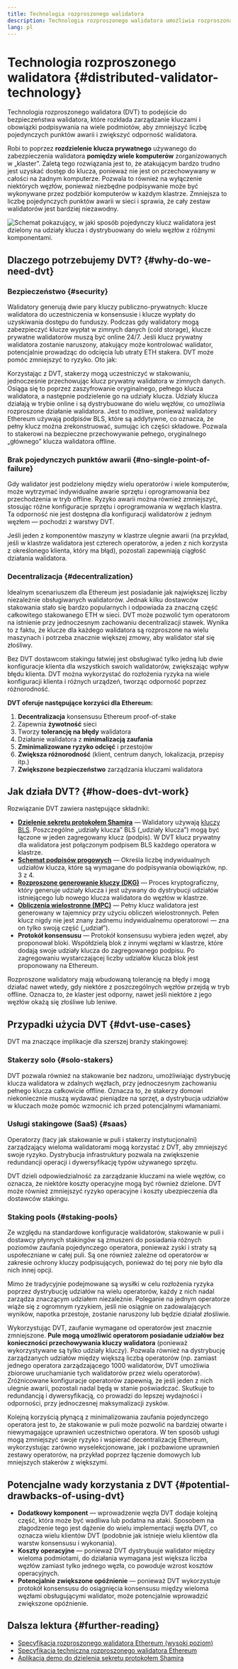 ```yaml
---
title: Technologia rozproszonego walidatora
description: Technologia rozproszonego walidatora umożliwia rozproszoną obsługę walidatora Ethereum przez wiele podmiotów.
lang: pl
---
```


# Technologia rozproszonego walidatora {#distributed-validator-technology}

Technologia rozproszonego walidatora (DVT) to podejście do bezpieczeństwa walidatora, które rozkłada zarządzanie kluczami i obowiązki podpisywania na wiele podmiotów, aby zmniejszyć liczbę pojedynczych punktów awarii i zwiększyć odporność walidatora.

Robi to poprzez **rozdzielenie klucza prywatnego** używanego do zabezpieczenia walidatora **pomiędzy wiele komputerów** zorganizowanych w „klaster”. Zaletą tego rozwiązania jest to, że atakującym bardzo trudno jest uzyskać dostęp do klucza, ponieważ nie jest on przechowywany w całości na żadnym komputerze. Pozwala to również na wyłączenie niektórych węzłów, ponieważ niezbędne podpisywanie może być wykonywane przez podzbiór komputerów w każdym klastrze. Zmniejsza to liczbę pojedynczych punktów awarii w sieci i sprawia, że cały zestaw walidatorów jest bardziej niezawodny.

![Schemat pokazujący, w jaki sposób pojedynczy klucz walidatora jest dzielony na udziały klucza i dystrybuowany do wielu węzłów z różnymi komponentami.](./dvt-cluster.png)

## Dlaczego potrzebujemy DVT? {#why-do-we-need-dvt}

### Bezpieczeństwo {#security}

Walidatory generują dwie pary kluczy publiczno-prywatnych: klucze walidatora do uczestniczenia w konsensusie i klucze wypłaty do uzyskiwania dostępu do funduszy. Podczas gdy walidatory mogą zabezpieczyć klucze wypłat w zimnych danych (cold storage), klucze prywatne walidatorów muszą być online 24/7. Jeśli klucz prywatny walidatora zostanie naruszony, atakujący może kontrolować walidator, potencjalnie prowadząc do odcięcia lub utraty ETH stakera. DVT może pomóc zmniejszyć to ryzyko. Oto jak:

Korzystając z DVT, stakerzy mogą uczestniczyć w stakowaniu, jednocześnie przechowując klucz prywatny walidatora w zimnych danych. Osiąga się to poprzez zaszyfrowanie oryginalnego, pełnego klucza walidatora, a następnie podzielenie go na udziały klucza. Udziały klucza działają w trybie online i są dystrybuowane do wielu węzłów, co umożliwia rozproszone działanie walidatora. Jest to możliwe, ponieważ walidatory Ethereum używają podpisów BLS, które są addytywne, co oznacza, że pełny klucz można zrekonstruować, sumując ich części składowe. Pozwala to stakerowi na bezpieczne przechowywanie pełnego, oryginalnego „głównego” klucza walidatora offline.

### Brak pojedynczych punktów awarii {#no-single-point-of-failure}

Gdy walidator jest podzielony między wielu operatorów i wiele komputerów, może wytrzymać indywidualne awarie sprzętu i oprogramowania bez przechodzenia w tryb offline. Ryzyko awarii można również zmniejszyć, stosując różne konfiguracje sprzętu i oprogramowania w węzłach klastra. Ta odporność nie jest dostępna dla konfiguracji walidatorów z jednym węzłem — pochodzi z warstwy DVT.

Jeśli jeden z komponentów maszyny w klastrze ulegnie awarii (na przykład, jeśli w klastrze walidatora jest czterech operatorów, a jeden z nich korzysta z określonego klienta, który ma błąd), pozostali zapewniają ciągłość działania walidatora.

### Decentralizacja {#decentralization}

Idealnym scenariuszem dla Ethereum jest posiadanie jak największej liczby niezależnie obsługiwanych walidatorów. Jednak kilku dostawców stakowania stało się bardzo popularnych i odpowiada za znaczną część całkowitego stakowanego ETH w sieci. DVT może pozwolić tym operatorom na istnienie przy jednoczesnym zachowaniu decentralizacji stawek. Wynika to z faktu, że klucze dla każdego walidatora są rozproszone na wielu maszynach i potrzeba znacznie większej zmowy, aby walidator stał się złośliwy.

Bez DVT dostawcom stakingu łatwiej jest obsługiwać tylko jedną lub dwie konfiguracje klienta dla wszystkich swoich walidatorów, zwiększając wpływ błędu klienta. DVT można wykorzystać do rozłożenia ryzyka na wiele konfiguracji klienta i różnych urządzeń, tworząc odporność poprzez różnorodność.

**DVT oferuje następujące korzyści dla Ethereum:**

1. **Decentralizacja** konsensusu Ethereum proof-of-stake
2. Zapewnia **żywotność** sieci
3. Tworzy **tolerancję na błędy** walidatora
4. Działanie walidatora z **minimalizacją zaufania**
5. **Zminimalizowane ryzyko odcięć** i przestojów
6. **Zwiększa różnorodność** (klient, centrum danych, lokalizacja, przepisy itp.)
7. **Zwiększone bezpieczeństwo** zarządzania kluczami walidatora

## Jak działa DVT? {#how-does-dvt-work}

Rozwiązanie DVT zawiera następujące składniki:

- **[Dzielenie sekretu protokołem Shamira](https://medium.com/@keylesstech/a-beginners-guide-to-shamir-s-secret-sharing-e864efbf3648)** — Walidatory używają [kluczy BLS](https://en.wikipedia.org/wiki/BLS_digital_signature). Poszczególne „udziały klucza” BLS („udziały klucza”) mogą być łączone w jeden zagregowany klucz (podpis). W DVT klucz prywatny dla walidatora jest połączonym podpisem BLS każdego operatora w klastrze.
- **[Schemat podpisów progowych](https://medium.com/nethermind-eth/threshold-signature-schemes-36f40bc42aca)** — Określa liczbę indywidualnych udziałów klucza, które są wymagane do podpisywania obowiązków, np. 3 z 4.
- **[Rozproszone generowanie kluczy (DKG)](https://medium.com/toruslabs/what-distributed-key-generation-is-866adc79620)** — Proces kryptograficzny, który generuje udziały klucza i jest używany do dystrybucji udziałów istniejącego lub nowego klucza walidatora do węzłów w klastrze.
- **[Obliczenia wielostronne (MPC)](https://messari.io/report/applying-multiparty-computation-to-the-world-of-blockchains)** — Pełny klucz walidatora jest generowany w tajemnicy przy użyciu obliczeń wielostronnych. Pełen klucz nigdy nie jest znany żadnemu indywidualnemu operatorowi — zna on tylko swoją część („udział”).
- **Protokół konsensusu** — Protokół konsensusu wybiera jeden węzeł, aby proponował bloki. Współdzielą blok z innymi węzłami w klastrze, które dodają swoje udziały klucza do zagregowanego podpisu. Po zagregowaniu wystarczającej liczby udziałów klucza blok jest proponowany na Ethereum.

Rozproszone walidatory mają wbudowaną tolerancję na błędy i mogą działać nawet wtedy, gdy niektóre z poszczególnych węzłów przejdą w tryb offline. Oznacza to, że klaster jest odporny, nawet jeśli niektóre z jego węzłów okażą się złośliwe lub leniwe.

## Przypadki użycia DVT {#dvt-use-cases}

DVT ma znaczące implikacje dla szerszej branży stakingowej:

### Stakerzy solo {#solo-stakers}

DVT pozwala również na stakowanie bez nadzoru, umożliwiając dystrybucję klucza walidatora w zdalnych węzłach, przy jednoczesnym zachowaniu pełnego klucza całkowicie offline. Oznacza to, że stakerzy domowi niekoniecznie muszą wydawać pieniądze na sprzęt, a dystrybucja udziałów w kluczach może pomóc wzmocnić ich przed potencjalnymi włamaniami.

### Usługi stakingowe (SaaS) {#saas}

Operatorzy (tacy jak stakowanie w puli i stakerzy instytucjonalni) zarządzający wieloma walidatorami mogą korzystać z DVT, aby zmniejszyć swoje ryzyko. Dystrybucja infrastruktury pozwala na zwiększenie redundancji operacji i dywersyfikację typów używanego sprzętu.

DVT dzieli odpowiedzialność za zarządzanie kluczami na wiele węzłów, co oznacza, że niektóre koszty operacyjne mogą być również dzielone. DVT może również zmniejszyć ryzyko operacyjne i koszty ubezpieczenia dla dostawców stakingu.

### Staking pools {#staking-pools}

Ze względu na standardowe konfiguracje walidatorów, stakowanie w puli i dostawcy płynnych stakingów są zmuszeni do posiadania różnych poziomów zaufania pojedynczego operatora, ponieważ zyski i straty są uspołeczniane w całej puli. Są one również zależne od operatorów w zakresie ochrony kluczy podpisujących, ponieważ do tej pory nie było dla nich innej opcji.

Mimo że tradycyjnie podejmowane są wysiłki w celu rozłożenia ryzyka poprzez dystrybucję udziałów na wielu operatorów, każdy z nich nadal zarządza znaczącym udziałem niezależnie. Poleganie na jednym operatorze wiąże się z ogromnym ryzykiem, jeśli nie osiągnie on zadowalających wyników, napotka przestoje, zostanie naruszony lub będzie działał złośliwie.

Wykorzystując DVT, zaufanie wymagane od operatorów jest znacznie zmniejszone. **Pule mogą umożliwić operatorom posiadanie udziałów bez konieczności przechowywania kluczy walidatora** (ponieważ wykorzystywane są tylko udziały kluczy). Pozwala również na dystrybucję zarządzanych udziałów między większą liczbą operatorów (np. zamiast jednego operatora zarządzającego 1000 walidatorów, DVT umożliwia zbiorowe uruchamianie tych walidatorów przez wielu operatorów). Zróżnicowane konfiguracje operatorów zapewnią, że jeśli jeden z nich ulegnie awarii, pozostali nadal będą w stanie poświadczać. Skutkuje to redundancją i dywersyfikacją, co prowadzi do lepszej wydajności i odporności, przy jednoczesnej maksymalizacji zysków.

Kolejną korzyścią płynącą z minimalizowania zaufania pojedynczego operatora jest to, że stakowanie w puli może pozwolić na bardziej otwarte i niewymagające uprawnień uczestnictwo operatora. W ten sposób usługi mogą zmniejszyć swoje ryzyko i wspierać decentralizację Ethereum, wykorzystując zarówno wyselekcjonowane, jak i pozbawione uprawnień zestawy operatorów, na przykład poprzez łączenie domowych lub mniejszych stakerów z większymi.

## Potencjalne wady korzystania z DVT {#potential-drawbacks-of-using-dvt}

- **Dodatkowy komponent** — wprowadzenie węzła DVT dodaje kolejną część, która może być wadliwa lub podatna na ataki. Sposobem na złagodzenie tego jest dążenie do wielu implementacji węzła DVT, co oznacza wielu klientów DVT (podobnie jak istnieje wielu klientów dla warstw konsensusu i wykonania).
- **Koszty operacyjne** — ponieważ DVT dystrybuuje walidator między wieloma podmiotami, do działania wymagana jest większa liczba węzłów zamiast tylko jednego węzła, co powoduje wzrost kosztów operacyjnych.
- **Potencjalnie zwiększone opóźnienie** — ponieważ DVT wykorzystuje protokół konsensusu do osiągnięcia konsensusu między wieloma węzłami obsługującymi walidator, może potencjalnie wprowadzić zwiększone opóźnienie.

## Dalsza lektura {#further-reading}

- [Specyfikacja rozproszonego walidatora Ethereum (wysoki poziom)](https://github.com/ethereum/distributed-validator-specs)
- [Specyfikacja techniczna rozproszonego walidatora Ethereum](https://github.com/ethereum/distributed-validator-specs/tree/dev/src/dvspec)
- [Aplikacja demo do dzielenia sekretu protokołem Shamira](https://iancoleman.io/shamir/)
